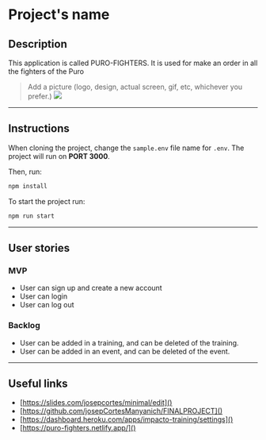 # Project's name

## Description

This application is called PURO-FIGHTERS. It is used for make an order in all the fighters of the Puro

> Add a picture (logo, design, actual screen, gif, etc, whichever you prefer.)
![](../src/images/LOGO.jpg)


---
## Instructions

When cloning the project, change the <code>sample.env</code> file name for <code>.env</code>. The project will run on **PORT 3000**.

Then, run:
```bash
npm install
```

To start the project run:
```bash
npm run start
```

---
## User stories 

### MVP

- User can sign up and create a new account
- User can login
- User can log out


### Backlog

- User can be added in a training, and can be deleted of the training.
- User can be added in an event, and can be deleted of the event.
---

## Useful links

- [https://slides.com/josepcortes/minimal/edit]()
- [https://github.com/josepCortesManyanich/FINALPROJECT]()
- [https://dashboard.heroku.com/apps/impacto-training/settings]()
- [https://puro-fighters.netlify.app/]()


